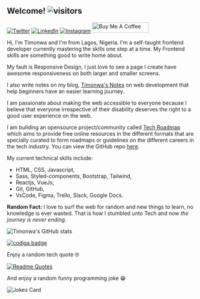 ## Welcome!   ![visitors](https://visitor-badge.glitch.me/badge?page_id=timonwa.visitor-badge)

<a href="https://www.twitter.com/timonwa_"><img alt="Twitter" src="https://img.shields.io/badge/Twitter%20-%23ffdfba.svg?&style=for-the-badge&logo=Twitter&logoColor=434141"/></a>
<a href="https://www.linkedin.com/in/pelumi-akintokun"><img alt="LinkedIn" src="https://img.shields.io/badge/LinkedIn%20-%23ffdfba.svg?&style=for-the-badge&logo=LinkedIn&logoColor=434141"/></a> 
<a href="https://www.instagram.com/timonwa_codes"><img alt="Instagram" src="https://img.shields.io/badge/Instagram%20-%23ffdfba.svg?&style=for-the-badge&logo=Instagram&logoColor=434141"/></a>
<a href="https://www.buymeacoffee.com/timonwa"><img src="https://img.shields.io/badge/%20%E2%98%95%20Sponsor%20me%20-ffdfba.svg?&style=for-the-badge" alt="Buy Me A Coffee" height="28" width="150"></a>

Hi, I'm Timonwa and I'm from Lagos, Nigeria.
I'm a self-taught frontend developer currently mastering the skills one step at a time.
My Frontend skills are something good to write home about.

My fault is Responsive Design, I just love to see a page I create have awesome responsiveness on both larger and smaller screens.

I also write notes on my blog, [Timonwa's Notes](https://blog.timonwa.com) on web development that help beginners have an easier learning journey.

I am passionate about making the web accessible to everyone because I believe that everyone irrespective of their disability deserves the right to a good user experience on the web.

I am building an opensource project/community called [Tech Roadmap](https://techroadmap.xyz) which aims to provide free online resources in the different formats that are specially 
curated to form roadmaps or guidelines on the different careers in the tech industry. You can view the GitHub repo [here](https://github.com/Timonwa/techroadmap).

My current technical skills include:
- HTML, CSS, Javascript,
- Sass, Styled-components, Bootstrap, Tailwind,
- Reactjs, VueJs,
- Git, GitHub,
- VsCode, Figma, Trello, Slack, Google Docs.

**Random Fact:** I love to surf the web for random and new things to learn, no knowledge is ever wasted. That is how I stumbled unto Tech and now *the journey is never ending*.

![Timonwa's GitHub stats](https://github-readme-stats.vercel.app/api?username=timonwa&show_icons=true&theme=radical)

<a href="https://app.codiga.io/public/user/github/Timonwa">
   <img src="https://api.codiga.io/public/badge/user/github/Timonwa?style=light" alt="codiga badge" />
</a>

Enjoy a random tech quote 🤓

[![Readme Quotes](https://quotes-github-readme.vercel.app/api?type=horizontal)](https://github.com/piyushsuthar/github-readme-quotes)

And enjoy a random funny programming joke 😁

![Jokes Card](https://readme-jokes.vercel.app/api)


